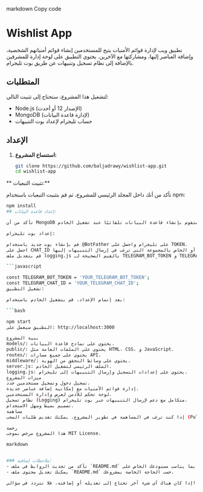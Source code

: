 
markdown
Copy code
# Wishlist App

تطبيق ويب لإدارة قوائم الأمنيات يتيح للمستخدمين إنشاء قوائم أمنياتهم الشخصية، وإضافة العناصر إليها، ومشاركتها مع الآخرين. يحتوي التطبيق على لوحة إدارة للمشرفين بالإضافة إلى نظام تسجيل وتنبيهات عن طريق بوت تليجرام.

## المتطلبات

لتشغيل هذا المشروع، ستحتاج إلى تثبيت التالي:

- Node.js (الإصدار 12 أو أحدث)
- MongoDB (لإدارة قاعدة البيانات)
- حساب تليجرام لإعداد بوت التنبيهات

## الإعداد

1. **استنساخ المشروع:**

   ```bash
   git clone https://github.com/baljadrawy/wishlist-app.git
   cd wishlist-app
** تثبيت التبعيات:**

تأكد من أنك داخل المجلد الرئيسي للمشروع، ثم قم بتثبيت التبعيات باستخدام npm:

```bash
npm install
## إعداد قاعدة البيانات:

تأكد من أن MongoDB تعمل على جهازك. ستقوم بإنشاء قاعدة البيانات تلقائيًا عند تشغيل الخادم.

إعداد بوت تليجرام:

قم بإنشاء بوت جديد باستخدام @BotFather على تليجرام واحصل على TOKEN.
احصل على CHAT_ID الخاص بك أو الخاص بالمجموعة التي ترغب في إرسال التنبيهات إليها.
قم بتعديل ملف logging.js بالقيم الصحيحة لـ TELEGRAM_BOT_TOKEN و TELEGRAM_CHAT_ID:

```javascript

const TELEGRAM_BOT_TOKEN = 'YOUR_TELEGRAM_BOT_TOKEN';
const TELEGRAM_CHAT_ID = 'YOUR_TELEGRAM_CHAT_ID';
تشغيل التطبيق:

بعد إتمام الإعداد، قم بتشغيل الخادم باستخدام:

```bash

npm start
التطبيق سيعمل على: http://localhost:3000

بنية المشروع
models/: يحتوي على نماذج قاعدة البيانات.
public/: يحتوي على الملفات العامة مثل HTML، CSS، و JavaScript.
routes/: يحتوي على جميع مسارات API.
middleware/: يحتوي على وسائط التحقق من الهوية.
server.js: الملف الرئيسي لتشغيل الخادم.
logging.js: يحتوي على إعدادات التسجيل وإرسال التنبيهات إلى تليجرام.
ميزات المشروع
تسجيل دخول وتسجيل مستخدمين جدد.
إدارة قوائم الأمنيات مع إمكانية إضافة عناصر جديدة.
لوحة تحكم للأدمن لعرض وإدارة المستخدمين.
نظام تسجيل (Logging) متكامل مع دعم لإرسال التنبيهات عبر بوت تليجرام.
تصميم بسيط وسهل الاستخدام.
مساهمة
إذا كنت ترغب في المساهمة في تطوير المشروع، يمكنك تقديم طلبات السحب (Pull Requests) أو فتح القضايا (Issues) على GitHub.

رخصة
هذا المشروع مرخص بموجب MIT License.

markdown


### ملاحظات إضافية:
- تأكد من تحديث الروابط في ملف `README.md` بما يناسب مستودعك الخاص على GitHub.
- يمكنك تعديل محتوى ملف `README.md` حسب الحاجة الخاصة بمشروعك.

إذا كان هناك أي شيء آخر تحتاج إلى تعديله أو إضافته، فلا تتردد في سؤالي!
